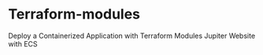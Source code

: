 # Terraform-modules
Deploy a Containerized Application with Terraform Modules
Jupiter Website with ECS
